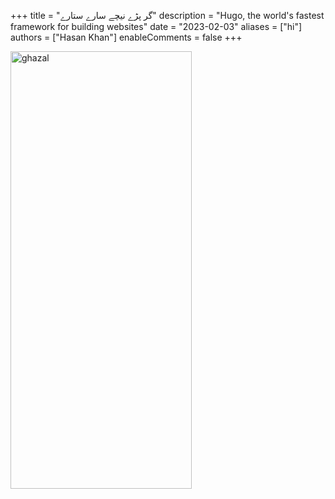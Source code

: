 +++
title = "گر پڑے نیچے سارے ستارے"
description = "Hugo, the world's fastest framework for building websites"
date = "2023-02-03"
aliases = ["hi"]
authors = ["Hasan Khan"]
enableComments = false
+++

<img src="ghazal50.jpg" alt="ghazal" width="290" height="700" title="ghazal">